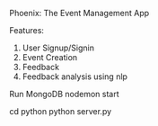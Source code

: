 ﻿Phoenix: The Event Management App

Features:
1. User Signup/Signin
2. Event Creation
3. Feedback
4. Feedback analysis using nlp


Run MongoDB
nodemon start

cd python
python server.py